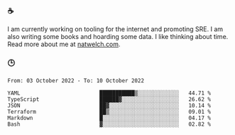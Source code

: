 ### ☕

I am currently working on tooling for the internet and promoting SRE. I am also writing some books and hoarding some data. I like thinking about time. Read more about me at [natwelch.com](https://natwelch.com).

### 🕒

<!--START_SECTION:waka-->

```text
From: 03 October 2022 - To: 10 October 2022

YAML                         ███████████▒░░░░░░░░░░░░░   44.71 %
TypeScript                   ██████▓░░░░░░░░░░░░░░░░░░   26.62 %
JSON                         ██▓░░░░░░░░░░░░░░░░░░░░░░   10.14 %
Terraform                    ██▒░░░░░░░░░░░░░░░░░░░░░░   09.01 %
Markdown                     █░░░░░░░░░░░░░░░░░░░░░░░░   04.17 %
Bash                         ▓░░░░░░░░░░░░░░░░░░░░░░░░   02.82 %
```

<!--END_SECTION:waka-->
